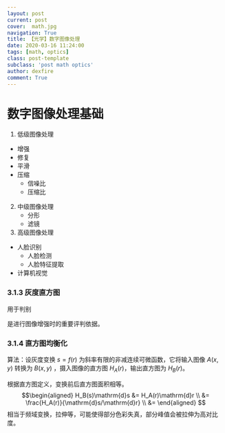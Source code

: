 ```yaml
---
layout: post
current: post
cover:  math.jpg
navigation: True
title: 【光学】数字图像处理
date: 2020-03-16 11:24:00
tags: [math, optics]
class: post-template
subclass: 'post math optics'
author: dexfire
comment: True
---
```


# 数字图像处理基础
1. 低级图像处理
- 增强
- 修复
- 平滑
- 压缩
  - 信噪比
  - 压缩比 
2. 中级图像处理
   - 分形
   - 滤镜
3. 高级图像处理
- 人脸识别
  - 人脸检测
  - 人脸特征提取
- 计算机视觉

### 3.1.3 灰度直方图

用于判别

是进行图像增强时的重要评判依据。

### 3.1.4 直方图均衡化

算法：设灰度变换 $s=f(r)$ 为斜率有限的非减连续可微函数，它将输入图像 $A(x,y)$ 转换为 $B(x,y)$ ，摄入图像的直方图 $H_A(r)$，输出直方图为 $H_B(r)$。

根据直方图定义，变换前后直方图面积相等。
$$\begin{aligned}
  H_B(s)\mathrm{d}s &= H_A(r)\mathrm{d}r \\
  &= \frac{H_A(r)}{\mathrm{d}s/\mathrm{d}r} \\
  &= 
\end{aligned} $$ 
相当于频域变换，拉伸等，可能使得部分色彩失真，部分峰值会被拉伸为高对比度。
